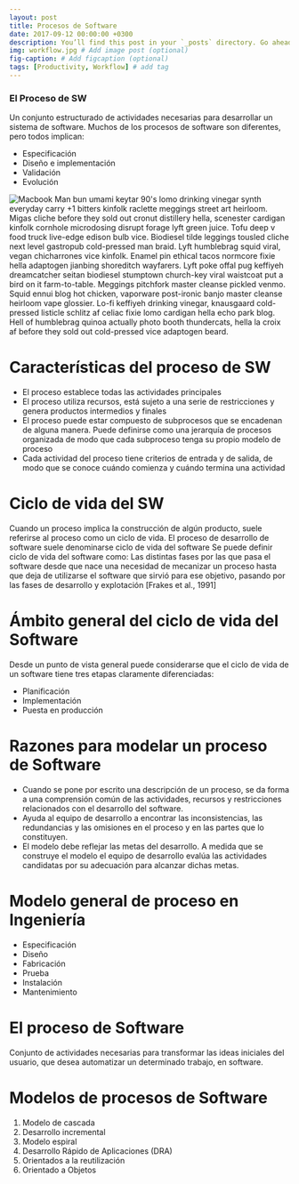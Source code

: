 ```yaml
---
layout: post
title: Procesos de Software
date: 2017-09-12 00:00:00 +0300
description: You’ll find this post in your `_posts` directory. Go ahead and edit it and re-build the site to see your changes. # Add post description (optional)
img: workflow.jpg # Add image post (optional)
fig-caption: # Add figcaption (optional)
tags: [Productivity, Workflow] # add tag
---
```

###  El Proceso de SW
Un conjunto estructurado de actividades necesarias para desarrollar un sistema de software. Muchos de los procesos de software son diferentes, pero todos implican:
* Especificación
* Diseño e implementación
* Validación
* Evolución

![Macbook]({{site.baseurl}}/assets/img/mac.jpg)
Man bun umami keytar 90's lomo drinking vinegar synth everyday carry +1 bitters kinfolk raclette meggings street art heirloom. Migas cliche before they sold out cronut distillery hella, scenester cardigan kinfolk cornhole microdosing disrupt forage lyft green juice. Tofu deep v food truck live-edge edison bulb vice. Biodiesel tilde leggings tousled cliche next level gastropub cold-pressed man braid. Lyft humblebrag squid viral, vegan chicharrones vice kinfolk. Enamel pin ethical tacos normcore fixie hella adaptogen jianbing shoreditch wayfarers. Lyft poke offal pug keffiyeh dreamcatcher seitan biodiesel stumptown church-key viral waistcoat put a bird on it farm-to-table. Meggings pitchfork master cleanse pickled venmo. Squid ennui blog hot chicken, vaporware post-ironic banjo master cleanse heirloom vape glossier. Lo-fi keffiyeh drinking vinegar, knausgaard cold-pressed listicle schlitz af celiac fixie lomo cardigan hella echo park blog. Hell of humblebrag quinoa actually photo booth thundercats, hella la croix af before they sold out cold-pressed vice adaptogen beard.

# Características del proceso de SW
* El proceso establece todas las actividades principales
* El proceso utiliza recursos, está sujeto a una serie de restricciones y genera productos intermedios y finales
* El proceso puede estar compuesto de subprocesos que se encadenan de alguna manera. Puede definirse como una jerarquía de procesos organizada de modo que cada subproceso tenga su propio modelo de proceso
* Cada actividad del proceso tiene criterios de entrada y de salida, de modo que se conoce cuándo comienza y cuándo termina una actividad

# Ciclo de vida del SW
Cuando un proceso implica la construcción de algún producto, suele referirse al proceso como un ciclo de vida. El proceso de desarrollo de software suele denominarse ciclo de vida del software Se puede definir ciclo de vida del software como: Las distintas fases por las que pasa el software desde que nace una necesidad de mecanizar un proceso hasta que deja de utilizarse el software que sirvió para ese objetivo, pasando por las fases de desarrollo y explotación [Frakes et al., 1991]

# Ámbito general del ciclo de vida del Software
Desde un punto de vista general puede considerarse que el ciclo de vida de un software tiene tres etapas claramente diferenciadas:
* Planificación
* Implementación
* Puesta en producción

# Razones para modelar un proceso de Software
* Cuando se pone por escrito una descripción de un proceso, se da forma a una comprensión común de las actividades, recursos y restricciones relacionados con el desarrollo del software.
* Ayuda al equipo de desarrollo a encontrar las inconsistencias, las redundancias y las omisiones en el proceso y en las partes que lo constituyen.
* El modelo debe reflejar las metas del desarrollo. A medida que se construye el modelo el equipo de desarrollo evalúa las actividades candidatas por su adecuación para alcanzar dichas metas.

# Modelo general de proceso en Ingeniería
* Especificación
* Diseño
* Fabricación
* Prueba
* Instalación
* Mantenimiento

# El proceso de Software
Conjunto de actividades necesarias para transformar las ideas iniciales del usuario, que desea automatizar un determinado trabajo, en software.

# Modelos de procesos de Software
1) Modelo de cascada
2) Desarrollo incremental
3) Modelo espiral
4) Desarrollo Rápido de Aplicaciones (DRA)
5) Orientados a la reutilización
6) Orientado a Objetos
